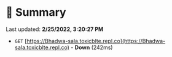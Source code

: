 # 📖 Summary
Last updated: **2/25/2022, 3:20:27 PM**

- `GET` [https://Bhadwa-sala.toxicblte.repl.co](https://Bhadwa-sala.toxicblte.repl.co) - **Down** (242ms)
